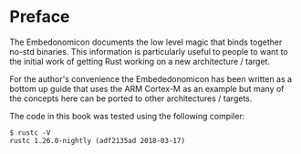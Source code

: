 # Preface

The Embedonomicon documents the low level magic that binds together no-std binaries. This
information is particularly useful to people to want to the initial work of getting Rust working on
a new architecture / target.

For the author's convenience the Embededonomicon has been written as a bottom up guide that uses
the ARM Cortex-M as an example but many of the concepts here can be ported to other architectures /
targets.

The code in this book was tested using the following compiler:

``` console
$ rustc -V
rustc 1.26.0-nightly (adf2135ad 2018-03-17)
```
